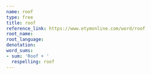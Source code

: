 ```yaml
---
name: roof
type: free
title: roof
reference_link: https://www.etymonline.com/word/roof
root_name: 
root_language: 
denotation: 
word_sums:
- sum: 'Roof + '
  respelling: roof
---
```

